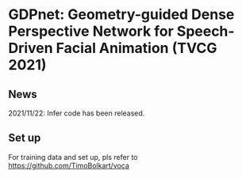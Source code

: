# GDPnet: Geometry-guided Dense Perspective Network for Speech-Driven Facial Animation (TVCG 2021)

## News
2021/11/22: Infer code has been released.


## Set up
For training data and set up, pls refer to https://github.com/TimoBolkart/voca
